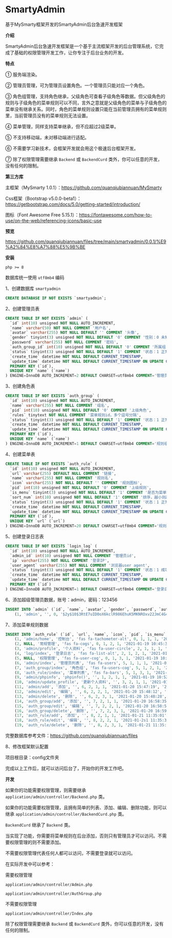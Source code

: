 # SmartyAdmin
基于MySmarty框架开发的SmartyAdmin后台急速开发框架

**介绍**

SmartyAdmin后台急速开发框架是一个基于主流框架开发的后台管理系统，它完成了基础的权限管理开发工作，让你专注于后台业务的开发。

**特点**

① 服务端渲染。

② 管理员管理，可为管理员设置角色。一个管理员只能对应一个角色。

③ 角色组管理，支持角色继承，父级角色可查看子级角色等数据。但父级角色的规则与子级角色的菜单规则可以不同，言外之意就是父级角色的菜单与子级角色的菜单没有继承关系。同时，角色的菜单规则设置只能在当前管理员拥有的菜单规则里，当前管理员没有的菜单规则无法设置。

④ 菜单管理，同样支持菜单继承，但不应超过2级菜单。

⑤ 不支持移动端，未对移动端进行适配。

⑥ 不需要学习新技术，会框架开发就会用这个极速后台框架开发。

⑦ 除了权限管理需要继承 `Backend` 或 `BackendCurd` 类外，你可以任意的开发，没有任何的限制。

**第三方库**

主框架（MySmarty 1.0.1）：https://github.com/quanqiubiannuan/MySmarty

Css框架（Bootstrap v5.0.0-beta1）：https://getbootstrap.com/docs/5.0/getting-started/introduction/

图标（Font Awesome Free 5.15.1）：https://fontawesome.com/how-to-use/on-the-web/referencing-icons/basic-use

**预览**

https://github.com/quanqiubiannuan/files/tree/main/smartyadmin/0.0.1/%E9%A2%84%E8%A7%88%E5%9B%BE

**安装**

`php >= 8`

数据库统一使用  `utf8mb4` 编码

1、创建数据库 `smartyadmin`

```sql
CREATE DATABASE IF NOT EXISTS `smartyadmin`;
```

2、创建管理员表

```sql
CREATE TABLE IF NOT EXISTS `admin` (
  `id` int(10) unsigned NOT NULL AUTO_INCREMENT,
  `name` varchar(50) NOT NULL COMMENT '用户名',
  `avatar` varchar(255) NOT NULL DEFAULT '' COMMENT '头像',
  `gender` tinyint(3) unsigned NOT NULL DEFAULT '0' COMMENT '性别：0 未知，1 男，2 女',
  `password` varchar(255) NOT NULL COMMENT '密码',
  `auth_group_id` int(10) unsigned NOT NULL DEFAULT '0' COMMENT '所属组',
  `status` tinyint(3) unsigned NOT NULL DEFAULT '1' COMMENT '状态：1 正常，2 停用',
  `create_time` datetime NOT NULL DEFAULT CURRENT_TIMESTAMP,
  `update_time` datetime NOT NULL DEFAULT CURRENT_TIMESTAMP ON UPDATE CURRENT_TIMESTAMP,
  PRIMARY KEY (`id`),
  UNIQUE KEY `name` (`name`)
) ENGINE=InnoDB AUTO_INCREMENT=2 DEFAULT CHARSET=utf8mb4 COMMENT='管理员表';
```

3、创建角色表

```sql
CREATE TABLE IF NOT EXISTS `auth_group` (
  `id` int(10) unsigned NOT NULL AUTO_INCREMENT,
  `name` varchar(255) NOT NULL COMMENT '组名',
  `pid` int(10) unsigned NOT NULL DEFAULT '0' COMMENT '上级角色',
  `rules` tinytext NOT NULL COMMENT '菜单规则id，多个逗号分隔',
  `status` tinyint(3) unsigned NOT NULL DEFAULT '1' COMMENT '状态：1 正常，2 停用',
  `create_time` datetime NOT NULL DEFAULT CURRENT_TIMESTAMP,
  `update_time` datetime NOT NULL DEFAULT CURRENT_TIMESTAMP ON UPDATE CURRENT_TIMESTAMP,
  PRIMARY KEY (`id`),
  UNIQUE KEY `name` (`name`)
) ENGINE=InnoDB AUTO_INCREMENT=1 DEFAULT CHARSET=utf8mb4 COMMENT='规则组表';
```

4、创建菜单表

```sql
CREATE TABLE IF NOT EXISTS `auth_rule` (
  `id` int(10) unsigned NOT NULL AUTO_INCREMENT,
  `url` varchar(255) DEFAULT NULL COMMENT '链接',
  `name` varchar(255) NOT NULL COMMENT '规则名',
  `icon` varchar(255) NOT NULL DEFAULT '' COMMENT '规则图标',
  `pid` int(10) unsigned NOT NULL DEFAULT '0' COMMENT '上级规则',
  `is_menu` tinyint(3) unsigned NOT NULL DEFAULT '1' COMMENT '是否为菜单：1 是，2 不是',
  `sort_num` int(10) unsigned NOT NULL DEFAULT '1' COMMENT '排序，越小则越靠前',
  `status` tinyint(3) unsigned NOT NULL DEFAULT '1' COMMENT '状态：1 正常，2 停用',
  `create_time` datetime NOT NULL DEFAULT CURRENT_TIMESTAMP,
  `update_time` datetime NOT NULL DEFAULT CURRENT_TIMESTAMP ON UPDATE CURRENT_TIMESTAMP,
  PRIMARY KEY (`id`),
  UNIQUE KEY `url` (`url`)
) ENGINE=InnoDB AUTO_INCREMENT=20 DEFAULT CHARSET=utf8mb4 COMMENT='规则表';
```

5、创建登录日志表

```sql
CREATE TABLE IF NOT EXISTS `login_log` (
  `id` int(10) unsigned NOT NULL AUTO_INCREMENT,
  `admin_id` int(10) unsigned NOT NULL COMMENT '管理员id',
  `ip` varchar(255) NOT NULL COMMENT '登录IP',
  `user_agent` varchar(255) NOT NULL COMMENT '浏览器user agent',
  `status` tinyint(3) unsigned NOT NULL DEFAULT '1' COMMENT '状态：1 成功，2 失败',
  `create_time` datetime NOT NULL DEFAULT CURRENT_TIMESTAMP,
  `update_time` datetime NOT NULL DEFAULT CURRENT_TIMESTAMP ON UPDATE CURRENT_TIMESTAMP,
  PRIMARY KEY (`id`)
) ENGINE=InnoDB AUTO_INCREMENT=1 DEFAULT CHARSET=utf8mb4 COMMENT='登录日志表';
```

6、添加超级管理员数据，账号：admin，密码：123456

```sql
INSERT INTO `admin` (`id`, `name`, `avatar`, `gender`, `password`, `auth_group_id`, `status`, `create_time`, `update_time`) VALUES
	(1, 'admin', '', 0, '$2y$10$3RtE7uID0oX6kclR986EhuK5MKNROxv22JmC4G4SMtWyxq4veHh7u', 0, 1, '2021-01-19 10:41:42', '2021-01-19 10:42:48');
```

7、添加菜单规则数据

```sql
INSERT INTO `auth_rule` (`id`, `url`, `name`, `icon`, `pid`, `is_menu`, `sort_num`, `status`, `create_time`, `update_time`) VALUES
	(1, 'admin/home', '控制台', 'fas fa-tachometer-alt', 0, 1, 1, 1, '2021-01-19 10:44:09', '2021-01-19 10:47:50'),
	(2, NULL, '常规管理', 'fas fa-cogs', 0, 1, 2, 1, '2021-01-19 10:45:37', '2021-01-19 10:46:04'),
	(3, 'admin/profile', '个人资料', 'fas fa-user-circle', 2, 1, 1, 1, '2021-01-19 10:46:47', '2021-01-19 10:48:02'),
	(4, 'log/index', '登录日志', 'fas fa-list-alt', 2, 1, 2, 1, '2021-01-19 10:47:19', '2021-01-19 10:49:09'),
	(5, NULL, '权限管理', 'fas fa-user-cog', 0, 1, 3, 1, '2021-01-19 10:49:32', '2021-01-19 10:49:40'),
	(6, 'admin/index', '管理员列表', 'fas fa-users', 5, 1, 1, 1, '2021-01-19 10:49:58', '2021-01-19 10:50:12'),
	(7, 'auth_group/index', '角色组', 'fas fa-users-cog', 5, 1, 2, 1, '2021-01-19 10:50:29', '2021-01-20 16:17:07'),
	(8, 'auth_rule/index', '菜单列表', 'fas fa-bars', 5, 1, 3, 1, '2021-01-19 10:50:48', '2021-01-21 11:34:36'),
	(9, 'admin/phpinfo', 'phpinfo()', '', 1, 2, 1, 1, '2021-01-19 10:52:18', '2021-01-19 10:52:36'),
	(10, 'admin/update_profile', '更新个人资料', '', 3, 2, 1, 1, '2021-01-19 10:53:03', '2021-01-19 10:53:12'),
	(11, 'admin/add', '添加', '', 6, 2, 1, 1, '2021-01-20 15:47:19', '2021-01-20 16:20:23'),
	(12, 'admin/edit', '编辑', '', 6, 2, 2, 1, '2021-01-20 15:48:12', '2021-01-20 16:20:25'),
	(13, 'admin/delete', '删除', '', 6, 2, 3, 1, '2021-01-20 15:48:28', '2021-01-20 16:20:27'),
	(14, 'auth_group/add', '添加', '', 7, 2, 1, 1, '2021-01-20 16:58:35', '2021-01-20 16:58:37'),
	(15, 'auth_group/edit', '编辑', '', 7, 2, 2, 1, '2021-01-20 16:58:58', '2021-01-20 16:58:58'),
	(16, 'auth_group/delete', '删除', '', 7, 2, 3, 1, '2021-01-20 16:59:21', '2021-01-20 16:59:21'),
	(17, 'auth_rule/add', '添加', '', 8, 2, 1, 1, '2021-01-21 11:35:01', '2021-01-21 11:35:01'),
	(18, 'auth_rule/edit', '编辑', '', 8, 2, 2, 1, '2021-01-2s1 11:35:31', '2021-01-21 11:35:31'),
	(19, 'auth_rule/delete', '删除', '', 8, 2, 3, 1, '2021-01-21 11:35:45', '2021-01-21 11:35:51');
```

完整数据库参考文件：https://github.com/quanqiubiannuan/files

8、修改框架默认配置

项目根目录：config文件夹

完成以上工作后，就可以访问后台了，开始你的开发工作吧。

**开发**

如果你的功能需要权限管理，则需要继承 `application/admin/controller/Backend.php` 类。

如果你的功能需要权限管理，且拥有简单的列表、添加、编辑、删除功能，则可以继承 `application/admin/controller/BackendCurd.php` 类。

`BackendCurd` 继承了 `Backend` 类。

当实现了功能，你需要将菜单规则在后台添加，否则只有管理员才可以访问。不需要权限管理的则不需要添加。

不需要权限管理代表任何人都可以访问，不需要登录就可以访问。

在实际开发中可以参考：

需要权限管理

`application/admin/controller/Admin.php`

`application/admin/controller/AuthGroup.php`

不需要权限管理

`application/admin/controller/Index.php`

除了权限管理需要继承 `Backend` 或 `BackendCurd` 类外，你可以任意的开发，没有任何的限制。





